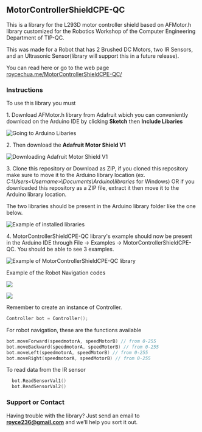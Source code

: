 ## MotorControllerShieldCPE-QC
This is a library for the L293D motor controller shield based on AFMotor.h library customized for the Robotics Workshop of the Computer Engineering Department of TIP-QC. 

This was made for a Robot that has 2 Brushed DC Motors, two IR Sensors, and an Ultrasonic Sensor(library will support this in a future release).

You can read here or go to the web page [roycechua.me/MotorControllerShieldCPE-QC/](http://roycechua.me/MotorControllerShieldCPE-QC/) 

### Instructions

To use this library you must 

1\. Download AFMotor.h library from Adafruit wbich you can conveniently download on the Arduino IDE by clicking **Sketch** then **Include Libaries** 

![Going to Arduino Libaries](https://i.ibb.co/nM2VfKL/Finding-AFMotor-h.png)

2\. Then download the **Adafruit Motor Shield V1**

![Downloading Adafruit Motor Shield V1](https://i.ibb.co/jJgRYrJ/Downloading-Adafruit-Motor-Shield-library-V1.png)

3\. Clone this repository or Download as ZIP, if you cloned this repository make sure to move it to the Arduino library location (ex. _C:\Users\<Username>\Documents\Arduino\libraries_ for Windows) OR if you downloaded this repository as a ZIP file, extract it then move it to the Arduino library location.

The two libraries should be present in the Arduino library folder like the one below.

![Example of installed libraries](https://i.ibb.co/X4w1SsT/Example-of-installed-libraries-in-Arduino.png)

4\. MotorControllerShieldCPE-QC library's example should now be present in the Arduino IDE through File -> Examples -> MotorControllerShieldCPE-QC. You should be able to see 3 examples.

![Example of MotorControllerShieldCPE-QC library](https://i.ibb.co/8jxxn6F/Arduino-Example-of-Motor-Controller-Shield-CPE-QC-library-in-Examples.png)

Example of the Robot Navigation codes

![](https://i.ibb.co/jGzY0PF/Robot-Navigation-Code-Example.png)

![](https://i.ibb.co/kGdGtRJ/Robot-Navigation-Code-Example-2.png)

Remember to create an instance of Controller.
```C++
Controller bot = Controller();
```

For robot navigation, these are the functions available
```C
bot.moveForward(speedmotorA, speedMotorB) // from 0-255
bot.moveBackward(speedmotorA, speedMotorB) // from 0-255
bot.moveLeft(speedmotorA, speedMotorB) // from 0-255
bot.moveRight(speedmotorA, speedMotorB) // from 0-255
```
To read data from the IR sensor
``` C
  bot.ReadSensorVal1() 
  bot.ReadSensorVal2()
```

### Support or Contact

Having trouble with the library? Just send an email to **royce236@gmail.com** and we’ll help you sort it out.

